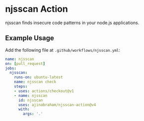 # njsscan Action
njsscan finds insecure code patterns in your node.js applications.

## Example Usage

Add the following file at `.github/workflows/njsscan.yml`:

```yaml
name: njsscan
on: [pull_request]
jobs:
  njsscan:
    runs-on: ubuntu-latest
    name: njsscan check
    steps:
    - uses: actions/checkout@v1
    - name: njsscan
      id: njsscan
      uses: ajinabraham/njsscan-action@v4
      with:
        args: '.'
```
